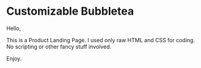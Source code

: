 # Customizable Bubbletea
Hello,

This is a Product Landing Page. I used only raw HTML and CSS for coding. No scripting or other fancy stuff involved.

Enjoy.